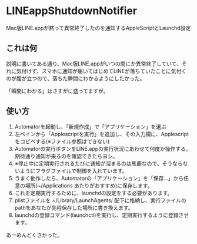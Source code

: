 # LINEappShutdownNotifier

Mac版LINE.appが黙って異常終了したのを通知するAppleScriptとLaunchd設定

## これは何

説明に書いてある通り、Mac版LINE.appがいつの間にか異常終了していて、それに気付けず、スマホに通知が届いてはじめてLINEが落ちていたことに気付くのが腹が立つので、落ちた瞬間にわかるようにしたかった。

「瞬間にわかる」はさすがに盛ってますが。

## 使い方

1. Automatorを起動し、「新規作成」で「アプリケーション」を選ぶ
2. 左ペインから「Applescriptを実行」を追加し、その入力欄に、Applescriptをコピペする(※ファイル参照はできない)
3. Automatorの実行ボタンをLINE.appの実行状況にあわせて何度か操作する。期待通り通知が来るのを確認できたらヨシ。
4. ※停止中に定期実行されるたびに通知が溜まるのは馬鹿なので、そうならないようにフラグファイルで制御を入れています。
5. うまく動作したら、Automatorの「アプリケーション」を「保存...」から任意の場所(~/Applications あたりがおすすめ)に保存します。
6. これを定期実行するために、launchdの設定をする必要があります。
7. plistファイルを ~/Library/LaunchAgents/ 配下に格納し、実行ファイルのpathをあなたが先程保存した場所に書き換えます。
8. launchdの登録コマンド(launchctl)を実行し、定期実行するように登録させます。

あーめんどくさかった。
